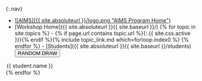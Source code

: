 {:.nav}
 - [![AIMS]({{ site.absoluteurl }}/logo.png "AIMS Program Home")]({{site.aimsghurl}})
 - [Workshop Home]({{ site.absoluteurl }}{{ site.baseurl }}/)
{% for topic in site.topics %} - {% if page.url contains topic.url %}{:.{{ site.css.active }}}{% endif %}{% include topic_link.md which=forloop.index0 %}
{% endfor %} - [Students]({{ site.absoluteurl }}{{ site.baseurl }}/students)<input type="button" value="RANDOM DRAW" onclick="pickStudent(this.nextSibling);"/><select style="display:none">{% assign current_students = site.students | where: "status", "current" %}{% for student in current_students %}
<option>{{ student.name }}</option>{% endfor %}
</select>
